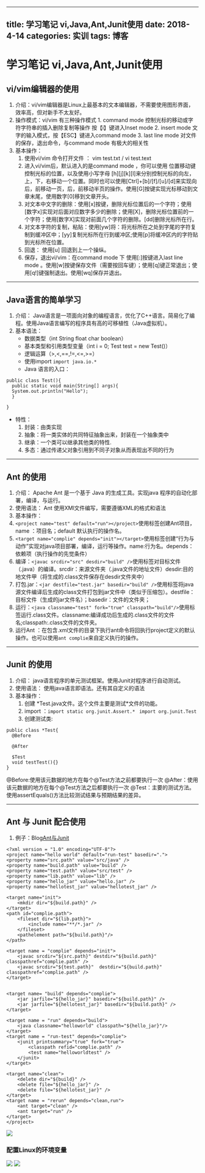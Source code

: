 
---
title: 学习笔记 vi,Java,Ant,Junit使用
date: 2018-4-14
categories: 实训
tags: 博客
---
# 学习笔记 vi,Java,Ant,Junit使用
## vi/vim编辑器的使用
   1. 介绍：vi/vim编辑器是Linux上最基本的文本编辑器，不需要使用图形界面，效率高，但对新手不太友好。
   2. 操作模式：vi/vim 有三种操作模式
     1. command mode 控制光标的移动或字符字符串的插入删除复制等操作 按【i】键进入Inset mode 
     2. insert mode 文字的输入模式，按【ESC】键进入command mode 
     3. last line mode 对文件的保存，退出命令，与command mode 有极大的相关性
   3.  基本操作：
          1. 使用vi/vim 命令打开文件 ：  vim test.txt  / vi test.text
          2. 进入vi/vim后，默认进入的是command mode ，你可以使用 位置移动键控制光标的位置，以及使用小写字母 [h][j][k][l]来分别控制光标的向左，上，下，右移动一个位置。同时也可以使用[Ctrl]+[b]/[f]/[u]/[d]来实现向后，前移动一页，后，前移动半页的操作。使用[G]按键实现光标移动到文章末尾，使用数字[0]移到文章开头。
          3. 对文本中文字的删除：使用[x]按键，删除光标位置后的一个字符；使用[数字x]实现对后面对应数字多少的删除；使用[X]，删除光标位置前的一个字符；使用[数字X]实现对前面几个字符的删除。[dd]删除光标所在行。
          4. 对文本字符的复制，粘贴：使用[yw]将：将光标所在之处到字尾的字符复制到缓冲区中；[yy]复制光标所在行到缓冲区;使用[p]将缓冲区内的字符贴到光标所在位置。
          5. 回退： 使用[u] 回退到上一个操纵。
          6. 保存，退出vi/vim：在command mode 下 使用[:]按键进入last line mode 。使用[w]按键保存文件（需要按回车键）；使用[q]键正常退出；使用[q!]键强制退出。使用[wq]保存并退出。

----
## Java语言的简单学习
1. 介绍： Java语言是一项面向对象的编程语言，优化了C++语言。简易化了编程。使用Java语言编写的程序具有高的可移植性（Java虚拟机）。
2. 基本语法：  
   * 数据类型（int String float char boolean）
   *  基本类型和引用类型变量（int i = 0; Test test = new Test()）
   *  逻辑运算（>,<,==,!=,<=,>=）
   *  使用import `import java.io.*`
   *  Java 语言的入口：  
 ```
 public class Test(){
   public static void main(String[] args){
   System.out.println("Hello");
   }
 
 }
 ```
 
  *  特性：
       1. 封装：由类实现
       2. 抽象：将一类实体的共同特征抽象出来，封装在一个抽象类中
       3. 继承：一个类可以继承其他类的特性.
       4. 多态：通过传递父对象引用到不同子对象从而表现出不同的行为

---
## Ant 的使用
 1. 介绍： Apache Ant 是一个基于 Java 的生成工具。实现java 程序的自动化部署，编译，与运行。
 2. 使用语法： Ant 使用XMl文件编写，需要遵循XML的格式和语法
 3. 基本操作：
   1. `<project name="test" default="run"></project>`使用<project>标签创建Ant项目，name ：项目名；default 默认执行的操作名。
   2. `<target name="complie" depends="init"></target>`使用<target>标签创建“行为与动作”实现对java项目部署，编译，运行等操作。name:行为名。depends：依赖项（执行操作的先觉条件）
   3. 编译：`<javac srcdir="src" desdir="build" />`使用<javac>标签对目标文件（.java）的编译。srcdir：来源文件夹（.java文件的地址文件）desdir:目的地文件甲（将生成的.class文件保存在desdir文件夹中）
   4. 打包.jar：`<jar destfile="test.jar" basedir="build" />`使用<jar>标签将java源文件编译后生成的class文件打包到jar文件中（类似于压缩包）。destfile：目标文件（生成的jar文件名）；basedir：文件的文件夹；
   5. 运行：`<java classname="test" fork="true" classpath="build"/>`使用<java>标签运行.class文件。classname:编译成功后生成的.class文件的文件名;classpath:.class文件的文件夹。
   6. 运行Ant ：在包含.xml文件的目录下执行ant命令将回执行project定义的默认操作。也可以使用`ant complie`来自定义执行的操作。

---
## Junit 的使用
1. 介绍： java语言程序的单元测试框架。使用Junit对程序进行自动测试。
2. 使用语法： 使用java语言即语法。还有其自定义的语法
3. 基本操作：
   1.  创建 *Test.java文件。这个文件主要是测试\*文件的功能。
   2.  import ：`import static org.junit.Assert.* `   `import org.junit.Test`
   3.  创建测试类:  
```
public class *Test{
  @Before

  @After

  $Test
  void testTest(){}
}
```
@Before:使用该元数据的地方在每个@Test方法之前都要执行一次
@After：使用该元数据的地方在每个@Test方法之后都要执行一次
@Test：主要的测试方法。使用assertEquals()方法比较测试结果与预期结果的差异。

---
## Ant 与 Junit 配合使用
1. 例子：Blog[Ant与Junit](http://www.cnblogs.com/puresoul/p/4201565.html)
```
<?xml version = "1.0" encoding="UTF-8"?>
<project name="hello world" default="run-test" basedir=".">
<property name="src.path" value="src/java" />
<property name="build.path" value="build" />
<property name="test.path" value="src/test" />
<property name="lib.path" value="lib" />
<property name="hello_jar" value="hello.jar" />
<property name="hellotest_jar" value="hellotest_jar" />

<target name="init">
	<mkdir dir="${build.path}" />
</target>
<path id="complie.path">
	<fileset dir="${lib.path}">
		<include name="**/*.jar" />
	</fileset>
	<pathelement path="${build.path}"/>
</path>

<target name = "complie" depends="init">
	<javac srcdir="${src.path}" destdir="${build.path}" classpathref="complie.path" />
	<javac srcdir="${test.path}"  destdir="${build.path}" classpathref="complie.path" />
</target>


<target name= "build" depends="complie">
	<jar jarfile="${hello_jar}" basedir="${build.path}" />
	<jar jarfile="${hellotest_jar}" basedir="${build.path}" />
</target>

<target name = "run" depends="build">
	<java classname="helloworld" classpath="${hello_jar}"/>
</target>
<target name = "run-test" depends="complie">
	<junit printsummary="true" fork="true">
		<classpath refid="complie.path" />
		<test name="helloworldtest" />
	</junit>
</target>
	
<target name="clean">
	<delete dir="${build}" />
	<delete file="${hello_jar}" />
	<delete file="${hellotest_jar}" />
</target>
<target name = "rerun" depends="clean,run">
	<ant target="clean" />
	<ant target="run" />
</target>
</project>
```
![](/img/blog/learn_2.png)

### 配置Linux的环境变量
![](/img/blog/learn_1.png)
![](/img/blog/learn_3.png)
